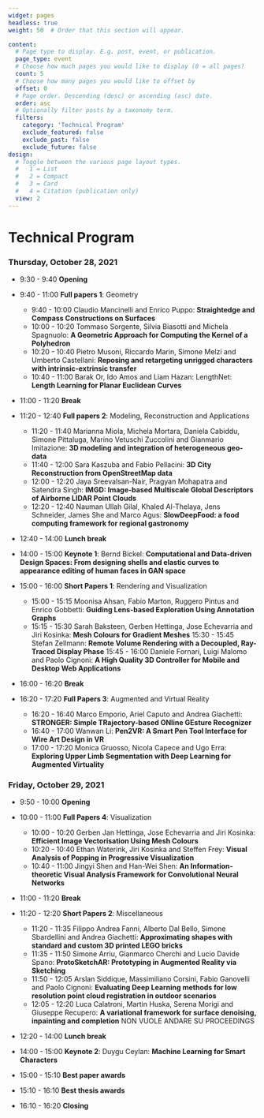 ```yaml
---
widget: pages
headless: true
weight: 50  # Order that this section will appear.

content:
  # Page type to display. E.g. post, event, or publication.
  page_type: event
  # Choose how much pages you would like to display (0 = all pages)
  count: 5
  # Choose how many pages you would like to offset by
  offset: 0
  # Page order. Descending (desc) or ascending (asc) date.
  order: asc
  # Optionally filter posts by a taxonomy term.
  filters:
    category: 'Technical Program'
    exclude_featured: false
    exclude_past: false
    exclude_future: false
design:
  # Toggle between the various page layout types.
  #   1 = List
  #   2 = Compact
  #   3 = Card
  #   4 = Citation (publication only)  
  view: 2
---
```

# Technical Program

### Thursday, October 28, 2021

- 9:30 - 9:40 **Opening** 

- 9:40 - 11:00 **Full papers 1**: Geometry

  - 9:40 - 10:00 Claudio Mancinelli and Enrico Puppo: **Straightedge and Compass Constructions on Surfaces**
  - 10:00 - 10:20 Tommaso Sorgente, Silvia Biasotti and Michela Spagnuolo: **A Geometric Approach for Computing the Kernel of a Polyhedron**
  - 10:20 - 10:40 Pietro Musoni, Riccardo Marin, Simone Melzi and Umberto Castellani: **Reposing and retargeting unrigged characters with intrinsic-extrinsic transfer**
  - 10:40 - 11:00 Barak Or, Ido Amos and Liam Hazan: LengthNet: **Length Learning for Planar Euclidean Curves**


- 11:00 - 11:20 **Break**

- 11:20 - 12:40 **Full papers 2**: Modeling, Reconstruction and Applications

  - 11:20 -  11:40 Marianna Miola, Michela Mortara, Daniela Cabiddu, Simone Pittaluga, Marino Vetuschi Zuccolini and Gianmario Imitazione: **3D modeling and integration of heterogeneous geo-data**
  - 11:40 -  12:00 Sara Kaszuba and Fabio Pellacini: **3D City Reconstruction from OpenStreetMap data**
  - 12:00 - 12:20 Jaya Sreevalsan-Nair, Pragyan Mohapatra and Satendra Singh: **IMGD: Image-based Multiscale Global Descriptors of Airborne LIDAR Point Clouds**
  - 12:20 - 12:40 Nauman Ullah Gilal, Khaled Al-Thelaya, Jens Schneider, James She and Marco Agus: **SlowDeepFood: a food computing framework for regional gastronomy**

- 12:40 - 14:00 **Lunch break**

- 14:00 - 15:00 **Keynote 1**: Bernd Bickel: **Computational and Data-driven Design Spaces: From designing shells and elastic curves to appearance editing of human faces in GAN space**

- 15:00 - 16:00 **Short Papers 1**: Rendering and Visualization

  - 15:00 - 15:15 Moonisa Ahsan, Fabio Marton, Ruggero Pintus and Enrico Gobbetti: **Guiding Lens-based Exploration Using Annotation Graphs**
  - 15:15 - 15:30 Sarah Baksteen, Gerben Hettinga, Jose Echevarria and Jiri Kosinka: **Mesh Colours for Gradient Meshes**
  15:30 - 15:45 Stefan Zellmann: **Remote Volume Rendering with a Decoupled, Ray-Traced Display Phase**
  15:45 - 16:00 Daniele Fornari, Luigi Malomo and Paolo Cignoni: **A High Quality 3D Controller for Mobile and Desktop Web Applications**

- 16:00 - 16:20 **Break**

- 16:20 - 17:20 **Full Papers 3**: Augmented and Virtual Reality

  - 16:20 - 16:40 Marco Emporio, Ariel Caputo and Andrea Giachetti: **STRONGER: Simple TRajectory-based ONline GEsture Recognizer**
  - 16:40 - 17:00 Wanwan Li: **Pen2VR: A Smart Pen Tool Interface for Wire Art Design in VR**
  - 17:00 - 17:20 Monica Gruosso, Nicola Capece and Ugo Erra: **Exploring Upper Limb Segmentation with Deep Learning for Augmented Virtuality**

### Friday, October 29, 2021

- 9:50 - 10:00 **Opening**

- 10:00 - 11:00 **Full Papers 4**: Visualization

  - 10:00 - 10:20 Gerben Jan Hettinga, Jose Echevarria and Jiri Kosinka: **Efficient Image Vectorisation Using Mesh Colours**
  - 10:20 - 10:40 Ethan Waterink, Jiri Kosinka and Steffen Frey: **Visual Analysis of Popping in Progressive Visualization**
  - 10:40 - 11:00 Jingyi Shen and Han-Wei Shen: **An Information-theoretic Visual Analysis Framework for Convolutional Neural Networks**

- 11:00 - 11:20 **Break**

- 11:20 - 12:20 **Short Papers 2**: Miscellaneous

  - 11:20 - 11:35 Filippo Andrea Fanni, Alberto Dal Bello, Simone Sbardellini and Andrea Giachetti: **Approximating shapes with standard and custom 3D printed LEGO bricks**
  - 11:35 - 11:50 Simone Arriu, Gianmarco Cherchi and Lucio Davide Spano: **ProtoSketchAR: Prototyping in Augmented Reality via Sketching**
  - 11:50 - 12:05 Arslan Siddique, Massimiliano Corsini, Fabio Ganovelli and Paolo Cignoni: **Evaluating Deep Learning methods for low resolution point cloud registration in outdoor scenarios**
  - 12:05 - 12:20 Luca Calatroni, Martin Huska, Serena Morigi and Giuseppe Recupero: **A variational framework for surface denoising, inpainting and completion**
  NON VUOLE ANDARE SU PROCEEDINGS


- 12:20 - 14:00 **Lunch break**

- 14:00 - 15:00 **Keynote 2**: Duygu Ceylan: **Machine Learning for Smart Characters**

- 15:00 - 15:10 **Best paper awards**

- 15:10 - 16:10 **Best thesis awards**

- 16:10 - 16:20 **Closing**
